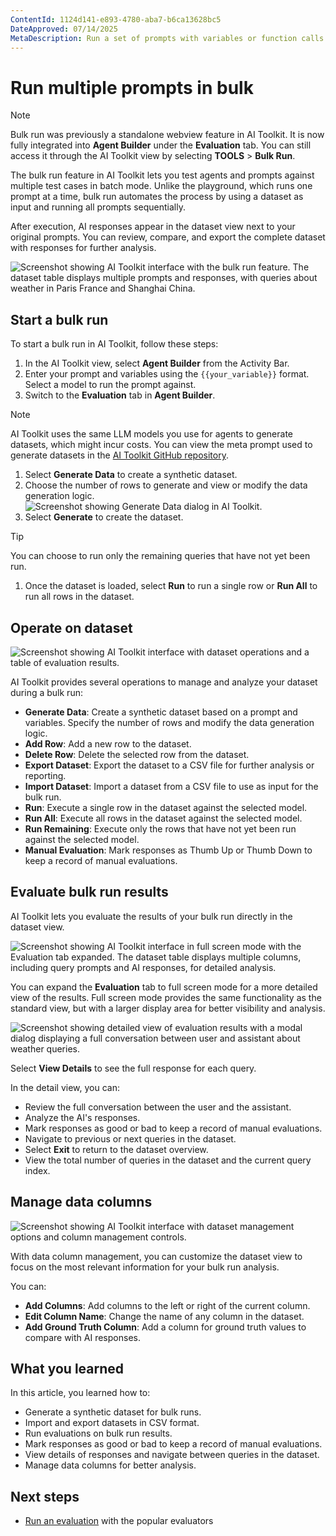 ```yaml
---
ContentId: 1124d141-e893-4780-aba7-b6ca13628bc5
DateApproved: 07/14/2025
MetaDescription: Run a set of prompts with variables or function calls with an imported or synthetically generated dataset towards the selected models and parameters.
---
```

# Run multiple prompts in bulk

> [!NOTE]
> Bulk run was previously a standalone webview feature in AI Toolkit. It is now fully integrated into **Agent Builder** under the **Evaluation** tab. You can still access it through the AI Toolkit view by selecting **TOOLS** > **Bulk Run**.

The bulk run feature in AI Toolkit lets you test agents and prompts against multiple test cases in batch mode. Unlike the playground, which runs one prompt at a time, bulk run automates the process by using a dataset as input and running all prompts sequentially.

After execution, AI responses appear in the dataset view next to your original prompts. You can review, compare, and export the complete dataset with responses for further analysis.

![Screenshot showing AI Toolkit interface with the bulk run feature. The dataset table displays multiple prompts and responses, with queries about weather in Paris France and Shanghai China.](./images/bulkrun/bulkrun.png)

## Start a bulk run

To start a bulk run in AI Toolkit, follow these steps:

1. In the AI Toolkit view, select **Agent Builder** from the Activity Bar.
1. Enter your prompt and variables using the `{{your_variable}}` format. Select a model to run the prompt against.
1. Switch to the **Evaluation** tab in **Agent Builder**.

> [!NOTE]
> AI Toolkit uses the same LLM models you use for agents to generate datasets, which might incur costs. You can view the meta prompt used to generate datasets in the [AI Toolkit GitHub repository](https://github.com/microsoft/vscode-ai-toolkit/blob/main/doc/data_generator.md).

1. Select **Generate Data** to create a synthetic dataset.
1. Choose the number of rows to generate and view or modify the data generation logic.
    ![Screenshot showing Generate Data dialog in AI Toolkit.](./images/bulkrun/generate-data.png)
1. Select **Generate** to create the dataset.

> [!TIP]
> You can choose to run only the remaining queries that have not yet been run.

1. Once the dataset is loaded, select **Run** to run a single row or **Run All** to run all rows in the dataset.

## Operate on dataset

![Screenshot showing AI Toolkit interface with dataset operations and a table of evaluation results.](./images/bulkrun/dataset-operation.png)

AI Toolkit provides several operations to manage and analyze your dataset during a bulk run:

- **Generate Data**: Create a synthetic dataset based on a prompt and variables. Specify the number of rows and modify the data generation logic.
- **Add Row**: Add a new row to the dataset.
- **Delete Row**: Delete the selected row from the dataset.
- **Export Dataset**: Export the dataset to a CSV file for further analysis or reporting.
- **Import Dataset**: Import a dataset from a CSV file to use as input for the bulk run.
- **Run**: Execute a single row in the dataset against the selected model.
- **Run All**: Execute all rows in the dataset against the selected model.
- **Run Remaining**: Execute only the rows that have not yet been run against the selected model.
- **Manual Evaluation**: Mark responses as Thumb Up or Thumb Down to keep a record of manual evaluations.

## Evaluate bulk run results

AI Toolkit lets you evaluate the results of your bulk run directly in the dataset view.

![Screenshot showing AI Toolkit interface in full screen mode with the Evaluation tab expanded. The dataset table displays multiple columns, including query prompts and AI responses, for detailed analysis.](./images/bulkrun/full-screen.png)

You can expand the **Evaluation** tab to full screen mode for a more detailed view of the results. Full screen mode provides the same functionality as the standard view, but with a larger display area for better visibility and analysis.

![Screenshot showing detailed view of evaluation results with a modal dialog displaying a full conversation between user and assistant about weather queries.](./images/bulkrun/view-detail.png)

Select **View Details** to see the full response for each query.

In the detail view, you can:

- Review the full conversation between the user and the assistant.
- Analyze the AI's responses.
- Mark responses as good or bad to keep a record of manual evaluations.
- Navigate to previous or next queries in the dataset.
- Select **Exit** to return to the dataset overview.
- View the total number of queries in the dataset and the current query index.

## Manage data columns

![Screenshot showing AI Toolkit interface with dataset management options and column management controls.](./images/bulkrun/manage-columns.png)

With data column management, you can customize the dataset view to focus on the most relevant information for your bulk run analysis.

You can:

- **Add Columns**: Add columns to the left or right of the current column.
- **Edit Column Name**: Change the name of any column in the dataset.
- **Add Ground Truth Column**: Add a column for ground truth values to compare with AI responses.

## What you learned

In this article, you learned how to:

- Generate a synthetic dataset for bulk runs.
- Import and export datasets in CSV format.
- Run evaluations on bulk run results.
- Mark responses as good or bad to keep a record of manual evaluations.
- View details of responses and navigate between queries in the dataset.
- Manage data columns for better analysis.

## Next steps

- [Run an evaluation](/docs/intelligentapps/evaluation.md) with the popular evaluators